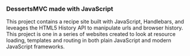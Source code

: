 ### DessertsMVC made with JavaScript  

This project contains a recipe site built with JavaScript, Handlebars, and leveages the HTML5 History API to manipulate urls and browser history.  
This project is one in a series of websites created to look at resource loading, templates and routing in both plain JavaScript and modern JavaScript frameworks.